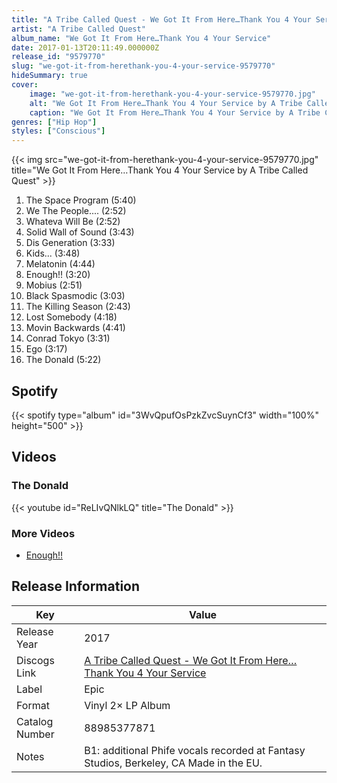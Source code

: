 ```yaml
---
title: "A Tribe Called Quest - We Got It From Here…Thank You 4 Your Service"
artist: "A Tribe Called Quest"
album_name: "We Got It From Here…Thank You 4 Your Service"
date: 2017-01-13T20:11:49.000000Z
release_id: "9579770"
slug: "we-got-it-from-herethank-you-4-your-service-9579770"
hideSummary: true
cover:
    image: "we-got-it-from-herethank-you-4-your-service-9579770.jpg"
    alt: "We Got It From Here…Thank You 4 Your Service by A Tribe Called Quest"
    caption: "We Got It From Here…Thank You 4 Your Service by A Tribe Called Quest"
genres: ["Hip Hop"]
styles: ["Conscious"]
---
```


{{< img src="we-got-it-from-herethank-you-4-your-service-9579770.jpg" title="We Got It From Here…Thank You 4 Your Service by A Tribe Called Quest" >}}

<!-- section break -->

1. The Space Program (5:40)
2. We The People.... (2:52)
3. Whateva Will Be (2:52)
4. Solid Wall of Sound (3:43)
5. Dis Generation (3:33)
6. Kids...  (3:48)
7. Melatonin (4:44)
8. Enough!! (3:20)
9. Mobius (2:51)
10. Black Spasmodic (3:03)
11. The Killing Season (2:43)
12. Lost Somebody (4:18)
13. Movin Backwards (4:41)
14. Conrad Tokyo (3:31)
15. Ego (3:17)
16. The Donald (5:22)

<!-- section break -->


## Spotify
{{< spotify type="album" id="3WvQpufOsPzkZvcSuynCf3" width="100%" height="500" >}}



## Videos
### The Donald
{{< youtube id="ReLIvQNlkLQ" title="The Donald" >}}<br>

### More Videos

- [Enough!!](https://www.youtube.com/watch?v=wMA1kP7gWS4)


## Release Information
|  Key           | Value                                                |
| ---------------| ---------------------------------------------------- |
| Release Year   | 2017                                   |
| Discogs Link   | [A Tribe Called Quest - We Got It From Here…Thank You 4 Your Service](https://www.discogs.com/release/9579770-A-Tribe-Called-Quest-We-Got-It-From-HereThank-You-4-Your-Service) |
| Label          | Epic |
| Format         | Vinyl 2× LP Album |
| Catalog Number | 88985377871 |
| Notes | B1: additional Phife vocals recorded at Fantasy Studios, Berkeley, CA  Made in the EU.  |